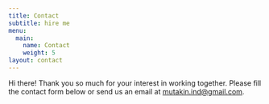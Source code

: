 ```yaml
---
title: Contact
subtitle: hire me
menu:
  main:
    name: Contact
    weight: 5
layout: contact
---
```

Hi there! Thank you so much for your interest in working together. Please fill the contact form below or send us an email at [mutakin.ind@gmail.com](mailto:example@example.com).
